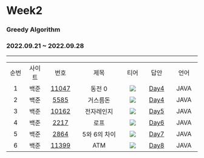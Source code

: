 # Week2
### Greedy Algorithm
### 2022.09.21 ~ 2022.09.28
---
<div align="center">
  <table>
    <tr>
      <td align="center" width="80px;";>순번</td>
      <td align="center" width="100px;";>사이트</td>
      <td align="center" width="100px;";>번호</td>
      <td align="center" width="300px;";>제목</td>
      <td align="center" width="100px;";>티어</td>
      <td align="center" width="100px;";>답안</td>
      <td align="center" width="100px;";>언어</td>
    </tr>
    <tr>
      <td align="center">
        1
      </td>
      <td align="center">
        백준
      </td>
      <td align="center">
        <a href="https://www.acmicpc.net/problem/11047">
            11047
        </a>
      </td>
      <td align="center">
        동전 0
      </td>
      <td align="center">
        <sub><img src="https://user-images.githubusercontent.com/81818730/190453924-710de7f3-0578-4a3e-8f98-dd014210eb3e.png"></sub>
      </td>
      <td align="center">
        <a href="https://github.com/coteordie/Yongmin/blob/main/Study2-Greedy/Week2/Day4/BOJ_11047.java">
            Day4
        </a>
      </td>
      <td align="center">
        JAVA
      </td>
    </tr>
    <tr>
      <td align="center">
        2
      </td>
      <td align="center">
        백준
      </td>
      <td align="center">
        <a href="https://www.acmicpc.net/problem/5585">
            5585
        </a>
      </td>
      <td align="center">
        거스름돈
      </td>
      <td align="center">
        <sub><img src="https://user-images.githubusercontent.com/81818730/190453896-b9f4c65a-20c7-4a58-b7f1-62d9c01fae84.png"></sub>
      </td>
      <td align="center">
        <a href="https://github.com/coteordie/Yongmin/blob/main/Study2-Greedy/Week2/Day4/BOJ_5585.java">
            Day4
        </a>
      </td>
      <td align="center">
        JAVA
      </td>
    </tr>
    <tr>
      <td align="center">
        3
      </td>
      <td align="center">
        백준
      </td>
      <td align="center">
        <a href="https://www.acmicpc.net/problem/10162">
            10162
        </a>
      </td>
      <td align="center">
        전자레인지
      </td>
      <td align="center">
        <sub><img src="https://user-images.githubusercontent.com/81818730/190453889-3852a30e-37f9-4a73-8622-47247332271d.png"></sub>
      </td>
      <td align="center">
        <a href="https://github.com/coteordie/Yongmin/blob/main/Study2-Greedy/Week2/Day5/BOJ_10162.java">
            Day5
        </a>
      </td>
      <td align="center">
        JAVA
      </td>
    </tr>
    <tr>
      <td align="center">
        4
      </td>
      <td align="center">
        백준
      </td>
      <td align="center">
        <a href="https://www.acmicpc.net/problem/2217">
            2217
        </a>
      </td>
      <td align="center">
        로프
      </td>
      <td align="center">
        <sub><img src="https://user-images.githubusercontent.com/81818730/190453924-710de7f3-0578-4a3e-8f98-dd014210eb3e.png"></sub>
      </td>
      <td align="center">
        <a href="https://github.com/coteordie/Yongmin/blob/main/Study2-Greedy/Week2/Day6/BOJ_2217.java">
            Day6
        </a>
      </td>
      <td align="center">
        JAVA
      </td>
    </tr>
    <tr>
      <td align="center">
        5
      </td>
      <td align="center">
        백준
      </td>
      <td align="center">
        <a href="https://www.acmicpc.net/problem/2864">
            2864
        </a>
      </td>
      <td align="center">
        5와 6의 차이
      </td>
      <td align="center">
        <sub><img src="https://user-images.githubusercontent.com/81818730/190453896-b9f4c65a-20c7-4a58-b7f1-62d9c01fae84.png"></sub>
      </td>
      <td align="center">
        <a href="https://github.com/coteordie/Yongmin/blob/main/Study2-Greedy/Week2/Day7/BOJ_2864.java">
            Day7
        </a>
      </td>
      <td align="center">
        JAVA
      </td>
    </tr>
    <tr>
      <td align="center">
        6
      </td>
      <td align="center">
        백준
      </td>
      <td align="center">
        <a href="https://www.acmicpc.net/problem/11399">
            11399
        </a>
      </td>
      <td align="center">
        ATM
      </td>
      <td align="center">
        <sub><img src="https://user-images.githubusercontent.com/81818730/190453924-710de7f3-0578-4a3e-8f98-dd014210eb3e.png"></sub>
      </td>
      <td align="center">
        <a href="https://github.com/coteordie/Yongmin/blob/main/Study2-Greedy/Week2/Day8/BOJ_11399.java">
            Day8
        </a>
      </td>
      <td align="center">
        JAVA
      </td>
    </tr>
  </table>
</div>
